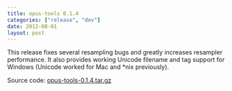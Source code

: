 ```yaml
---
title: opus-tools 0.1.4
categories: ["release", "dev"]
date: 2012-08-01
layout: post
---
```


This release fixes several resampling bugs and greatly increases resampler performance.
It also provides working Unicode filename and tag support for Windows (Unicode worked for Mac and *nix previously).

Source code: [opus-tools-0.1.4.tar.gz](http://downloads.xiph.org/releases/opus/opus-tools-0.1.4.tar.gz)

